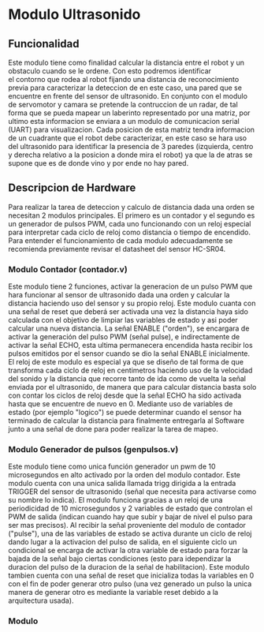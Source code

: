 # Modulo Ultrasonido
 
 ## Funcionalidad
 Este modulo tiene como finalidad calcular la distancia entre el robot y un obstaculo cuando se le ordene. Con esto podremos identificar  
 el contorno que rodea al robot fijando una distancia de reconocimiento previa para caracterizar la deteccion de en este caso, una pared 
 que se encuentre en frente del sensor de ultrasonido. En conjunto con el modulo de servomotor y camara se pretende la contruccion de un radar, 
 de tal forma que se pueda mapear un laberinto representado por una matriz, por ultimo esta informacion se enviara a un modulo de comunicacion 
 serial (UART) para visualizacion. Cada posicion de esta matriz tendra informacion de un cuadrante que el robot debe caracterizar, en este caso 
 se hara uso del ultrasonido para identificar la presencia de 3 paredes (izquierda, centro y derecha relativo a la posicion a donde mira el robot)
 ya que la de atras se supone que es de donde vino y por ende no hay pared.
 
 ## Descripcion de Hardware
 
 Para realizar la tarea de deteccion y calculo de distancia dada una orden se necesitan 2 modulos principales. El primero es un contador y el segundo 
 es un generador de pulsos PWM, cada uno funcionando con un reloj especial para interpretar cada ciclo de reloj como distancia o tiempo de encendido.
 Para entender el funcionamiento de cada modulo adecuadamente se recomienda previamente revisar el datasheet del sensor HC-SR04.
 
 ### Modulo Contador (contador.v)
 
 Este modulo tiene 2 funciones, activar la generacion de un pulso PWM que hara funcionar al sensor de ultrasonido dada una orden y calcular la distancia 
 haciendo uso del sensor y su propio reloj. Este modulo cuanta con una señal de reset que deberá ser activada una vez la distancia haya sido calculada con 
 el objetivo de limpiar las variables de estado y asi poder calcular una nueva distancia. La señal ENABLE ("orden"), se encargara de activar la  generación 
 del pulso PWM (señal pulse), e indirectamente de activar la señal ECHO, esta ultima permanecera encendida hasta recibir los pulsos emitidos por el sensor 
 cuando se dio la señal  ENABLE inicialmente. El reloj de este modulo es especial ya que se diseño de tal forma de que transforma cada ciclo de reloj en 
 centimetros haciendo uso de  la velocidad del sonido y la distancia que  recorre tanto de ida como de vuelta la señal enviada por el ultrasonido, de manera
 que para calcular distancia basta solo con contar los ciclos de reloj desde que la señal ECHO ha sido activada hasta que se encuentre de nuevo en 0. 
 Mediante uso de variables de estado  (por ejemplo "logico") se puede determinar cuando el sensor ha terminado de calcular la distancia para finalmente 
 entregarla al Software junto a una señal de 
 done para poder realizar la tarea de mapeo.
 
 ### Modulo Generador de pulsos (genpulsos.v)
 
 
 Este modulo tiene como unica función generador un pwm de 10 microsegundos en alto  activado por la orden del modulo contador. Este modulo cuenta con una unica 
 salida llamada trigg dirigida a la entrada TRIGGER del sensor de ultrasonido (señal que necesita para activarse como su nombre lo indica). El modulo funciona 
 gracias a un reloj de una periodicidad de 10 microsegundos y 2 variables de estado que controlan el PWM de salida (indican cuando hay que subir y bajar de nivel
 el pulso para ser mas precisos). Al recibir la señal proveniente del modulo de contador ("pulse"), una de las variables de estado se activa durante un ciclo de 
 reloj  dando lugar a la activacion del pulso de salida, en el siguiente ciclo un condicional se encarga de activar la otra variable de estado para forzar la 
 bajada de la señal  bajo ciertas condiciones (esto para idependizar la duracion del pulso de la duracion de la señal de habilitacion). Este modulo tambien cuenta
 con una señal de reset que inicializa todas la variables en 0 con el fin de poder generar otro pulso (una vez generado un pulso la unica manera de generar otro es 
 mediante la variable reset debido a la arquitectura usada).
 
 ### Modulo 
 

